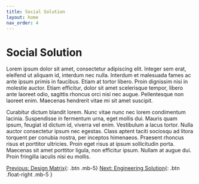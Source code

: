 ```yaml
---
title: Social Solution
layout: home
nav_order: 4
---
```

# Social Solution

Lorem ipsum dolor sit amet, consectetur adipiscing elit. Integer sem erat, eleifend ut aliquam id, interdum nec nulla. Interdum et malesuada fames ac ante ipsum primis in faucibus. Etiam at tortor libero. Proin dignissim nisi in molestie auctor. Etiam efficitur, dolor sit amet scelerisque tempor, libero ante laoreet odio, sagittis rhoncus orci nisi nec augue. Pellentesque non laoreet enim. Maecenas hendrerit vitae mi sit amet suscipit.

Curabitur dictum blandit lorem. Nunc vitae nunc nec lorem condimentum lacinia. Suspendisse in fermentum urna, eget mollis dui. Mauris quam ipsum, feugiat id dictum id, viverra vel enim. Vestibulum a lacus tortor. Nulla auctor consectetur ipsum nec egestas. Class aptent taciti sociosqu ad litora torquent per conubia nostra, per inceptos himenaeos. Praesent rhoncus risus et porttitor ultricies. Proin eget risus at ipsum sollicitudin porta. Maecenas sit amet porttitor ligula, non efficitur ipsum. Nullam at augue dui. Proin fringilla iaculis nisi eu mollis. 

[Previous: Design Matrix](https://strongsand94191.github.io/project-site/designmatrix.html){: .btn .mb-5}
[Next: Engineering Solution](https://strongsand94191.github.io/project-site/engineeringsolution.html){: .btn .float-right .mb-5 }
